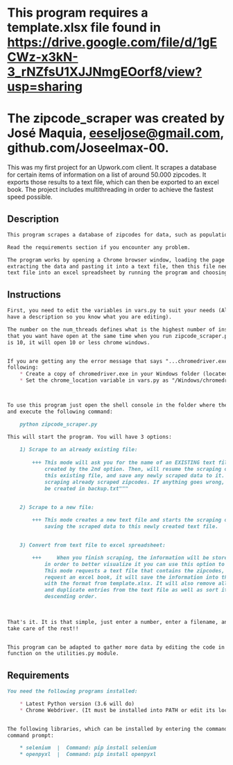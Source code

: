 # This program requires a template.xlsx file found in https://drive.google.com/file/d/1gECWz-x3kN-3_rNZfsU1XJJNmgEOorf8/view?usp=sharing

# The zipcode_scraper was created by José Maquia, eeseljose@gmail.com, github.com/Joseelmax-00.

This was my first project for an Upwork.com client. It scrapes a database for certain items of information on a list of 
around 50.000 zipcodes. It exports those results to a text file, which can then be exported to an excel book. The project 
includes multithreading in order to achieve the fastest speed possible. 

## Description

```markdown
This program scrapes a database of zipcodes for data, such as population, timezones, or other statistics

Read the requirements section if you encounter any problem.

The program works by opening a Chrome browser window, loading the page for a specific zipcode, 
extracting the data and pasting it into a text file, then this file needs to be convert from a 
text file into an excel spreadsheet by running the program and choosing option number 3.
```

## Instructions

```markdown
First, you need to edit the variables in vars.py to suit your needs (All variables 
have a description so you know what you are editing).

The number on the num_threads defines what is the highest number of instances of Chrome 
that you want have open at the same time when you run zipcode_scraper.py. If this number 
is 10, it will open 10 or less chrome windows. 


If you are getting any the error message that says "...chromedriver.exe must be in PATH..." do the
following:
	* Create a copy of chromedriver.exe in your Windows folder (located on your hard drive)
	* Set the chrome_location variable in vars.py as "/Windows/chromedriver"



To use this program just open the shell console in the folder where the program is located in 
and execute the following command: 

	python zipcode_scraper.py

This will start the program. You will have 3 options:
	
	1) Scrape to an already existing file: 
		
		+++	This mode will ask you for the name of an EXISTING text file that was 
			created by the 2nd option. Then, will resume the scraping operation from 
			this existing file, and save any newly scraped data to it. It will avoid 
			scraping already scraped zipcodes. If anything goes wrong, a backup will 
			be created in backup.txt"""


	2) Scrape to a new file: 				
		
		+++	This mode creates a new text file and starts the scraping operation, 
			saving the scraped data to this newly created text file.


	3) Convert from text file to excel spreadsheet: 	

		+++ 	When you finish scraping, the information will be stored in a text file, 
			in order to better visualize it you can use this option to 
			This mode requests a text file that contains the zipcodes, and will also 
 			request an excel book, it will save the information into the excel book 
			with the format from template.xlsx. It will also remove all corrupted 
			and duplicate entries from the text file as well as sort it by 
			descending order.				
	

		
That's it. It is that simple, just enter a number, enter a filename, and the program will 
take care of the rest!!


This program can be adapted to gather more data by editing the code in the get_required_info 
function on the utilities.py module.
```

## Requirements

```markdown
You need the following programs installed:

	* Latest Python version (3.6 will do)
	* Chrome Webdriver. (It must be installed into PATH or edit its location in vars.py )


The following libraries, which can be installed by entering the command into the
command prompt:

	* selenium  |  Command: pip install selenium
	* openpyxl  |  Command: pip install openpyxl
```





